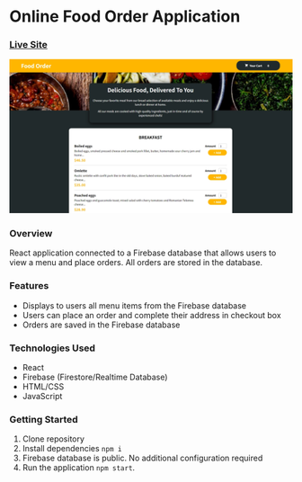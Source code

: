 # Online Food Order Application
### [Live Site](https://react-online-food-order.netlify.app/)
![Online Food Order Application](https://raw.githubusercontent.com/paul963/react-online-food-order/master/site-preview.webp)

### Overview
React application connected to a Firebase database that allows users to view a menu and place orders. All orders are stored in the database.

### Features
- Displays to users all menu items from the Firebase database
- Users can place an order and complete their address in checkout box
- Orders are saved in the Firebase database

### Technologies Used
- React
- Firebase (Firestore/Realtime Database)
- HTML/CSS
- JavaScript

### Getting Started
1. Clone repository
2. Install dependencies `npm i`
3. Firebase database is public. No additional configuration required
4. Run the application `npm start`.

